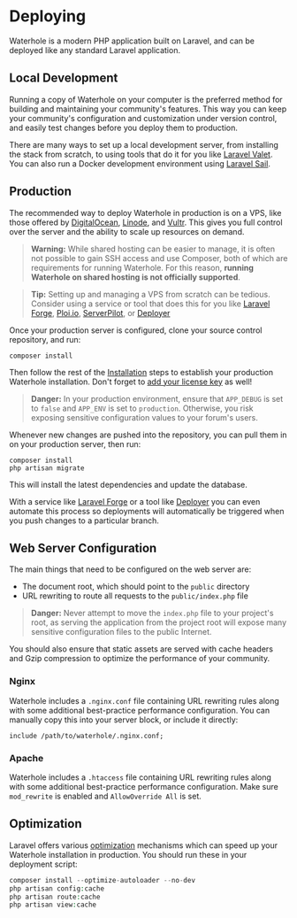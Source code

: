 # Deploying

Waterhole is a modern PHP application built on Laravel, and can be deployed like any standard Laravel application.

## Local Development

Running a copy of Waterhole on your computer is the preferred method for building and maintaining your community's features. This way you can keep your community's configuration and customization under version control, and easily test changes before you deploy them to production.

There are many ways to set up a local development server, from installing the stack from scratch, to using tools that do it for you like [Laravel Valet](https://laravel.com/docs/10.x/valet). You can also run a Docker development environment using [Laravel Sail](https://laravel.com/docs/10.x/sail).

## Production

The recommended way to deploy Waterhole in production is on a VPS, like those offered by [DigitalOcean](https://m.do.co/c/197189285163), [Linode](https://www.linode.com), and [Vultr](https://www.vultr.com). This gives you full control over the server and the ability to scale up resources on demand.

> **Warning:** While shared hosting can be easier to manage, it is often not possible to gain SSH access and use Composer, both of which are requirements for running Waterhole. For this reason, **running Waterhole on shared hosting is not officially supported**.

> **Tip:** Setting up and managing a VPS from scratch can be tedious. Consider using a service or tool that does this for you like [Laravel Forge](https://forge.laravel.com), [Ploi.io](https://ploi.io), [ServerPilot](https://serverpilot.io), or [Deployer](https://deployer.org)

Once your production server is configured, clone your source control repository, and run:

```
composer install
```

Then follow the rest of the [Installation](./installation.md) steps to establish your production Waterhole installation. Don't forget to [add your license key](./licensing.md) as well!

> **Danger:** In your production environment, ensure that `APP_DEBUG` is set to `false` and `APP_ENV` is set to `production`. Otherwise, you risk exposing sensitive configuration values to your forum's users.

Whenever new changes are pushed into the repository, you can pull them in on your production server, then run:

```
composer install
php artisan migrate
```

This will install the latest dependencies and update the database.

With a service like [Laravel Forge](https://forge.laravel.com) or a tool like [Deployer](https://deployer.org) you can even automate this process so deployments will automatically be triggered when you push changes to a particular branch.

## Web Server Configuration

The main things that need to be configured on the web server are:

-   The document root, which should point to the `public` directory
-   URL rewriting to route all requests to the `public/index.php` file

> **Danger:** Never attempt to move the `index.php` file to your project's root, as serving the application from the project root will expose many sensitive configuration files to the public Internet.

You should also ensure that static assets are served with cache headers and Gzip compression to optimize the performance of your community.

### Nginx

Waterhole includes a `.nginx.conf` file containing URL rewriting rules along with some additional best-practice performance configuration. You can manually copy this into your server block, or include it directly:

```
include /path/to/waterhole/.nginx.conf;
```

### Apache

Waterhole includes a `.htaccess` file containing URL rewriting rules along with some additional best-practice performance configuration. Make sure `mod_rewrite` is enabled and `AllowOverride All` is set.

## Optimization

Laravel offers various [optimization](https://laravel.com/docs/10.x/deployment#optimization) mechanisms which can speed up your Waterhole installation in production. You should run these in your deployment script:

```php
composer install --optimize-autoloader --no-dev
php artisan config:cache
php artisan route:cache
php artisan view:cache
```
